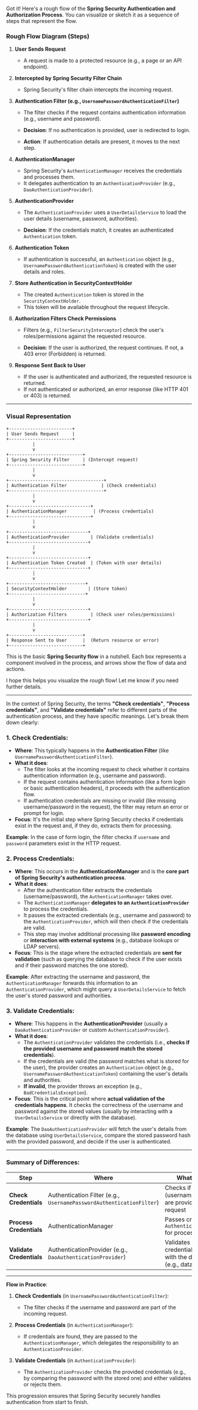 Got it! Here's a rough flow of the **Spring Security Authentication and Authorization Process**. You can visualize or sketch it as a sequence of steps that represent the flow.

### **Rough Flow Diagram (Steps)**

1. **User Sends Request**
    - A request is made to a protected resource (e.g., a page or an API endpoint).

2. **Intercepted by Spring Security Filter Chain**
    - Spring Security's filter chain intercepts the incoming request.

3. **Authentication Filter (e.g., `UsernamePasswordAuthenticationFilter`)**
    - The filter checks if the request contains authentication information (e.g., username and password).

    - **Decision**: If no authentication is provided, user is redirected to login.
    - **Action**: If authentication details are present, it moves to the next step.

4. **AuthenticationManager**
    - Spring Security's `AuthenticationManager` receives the credentials and processes them.
    - It delegates authentication to an `AuthenticationProvider` (e.g., `DaoAuthenticationProvider`).

5. **AuthenticationProvider**
    - The `AuthenticationProvider` uses a `UserDetailsService` to load the user details (username, password, authorities).

    - **Decision**: If the credentials match, it creates an authenticated `Authentication` token.

6. **Authentication Token**
    - If authentication is successful, an `Authentication` object (e.g., `UsernamePasswordAuthenticationToken`) is created with the user details and roles.

7. **Store Authentication in SecurityContextHolder**
    - The created `Authentication` token is stored in the `SecurityContextHolder`.
    - This token will be available throughout the request lifecycle.

8. **Authorization Filters Check Permissions**
    - Filters (e.g., `FilterSecurityInterceptor`) check the user's roles/permissions against the requested resource.

    - **Decision**: If the user is authorized, the request continues. If not, a 403 error (Forbidden) is returned.

9. **Response Sent Back to User**
    - If the user is authenticated and authorized, the requested resource is returned.
    - If not authenticated or authorized, an error response (like HTTP 401 or 403) is returned.

---

### **Visual Representation**

```
+------------------------+
| User Sends Request     |  
+------------------------+
          |
          v
+----------------------------+
| Spring Security Filter     | (Intercept request)
+----------------------------+
          |
          v
+------------------------------------+
| Authentication Filter             | (Check credentials)
+------------------------------------+
          |
          v
+-------------------------------+
| AuthenticationManager          | (Process credentials)
+-------------------------------+
          |
          v
+------------------------------+
| AuthenticationProvider        | (Validate credentials)
+------------------------------+
          |
          v
+------------------------------+
| Authentication Token Created  | (Token with user details)
+------------------------------+
          |
          v
+-----------------------------+
| SecurityContextHolder        | (Store token)
+-----------------------------+
          |
          v
+------------------------------+
| Authorization Filters         | (Check user roles/permissions)
+------------------------------+
          |
          v
+----------------------------+
| Response Sent to User      |  (Return resource or error)
+----------------------------+
```

This is the basic **Spring Security flow** in a nutshell. Each box represents a component involved in the process, and arrows show the flow of data and actions.

I hope this helps you visualize the rough flow! Let me know if you need further details.


---


In the context of Spring Security, the terms **"Check credentials"**, **"Process credentials"**, and **"Validate credentials"** refer to different parts of the authentication process, and they have specific meanings. Let's break them down clearly:

### 1. **Check Credentials**:
- **Where**: This typically happens in the **Authentication Filter** (like `UsernamePasswordAuthenticationFilter`).
- **What it does**:
    - The filter looks at the incoming request to check whether it contains authentication information (e.g., username and password).
    - If the request contains authentication information (like a form login or basic authentication headers), it proceeds with the authentication flow.
    - If authentication credentials are missing or invalid (like missing username/password in the request), the filter may return an error or prompt for login.
- **Focus**: It's the initial step where Spring Security checks if credentials exist in the request and, if they do, extracts them for processing.

**Example**: In the case of form login, the filter checks if `username` and `password` parameters exist in the HTTP request.

### 2. **Process Credentials**:
- **Where**: This occurs in the **AuthenticationManager** and is the **core part of Spring Security's authentication process**.
- **What it does**:
    - After the authentication filter extracts the credentials (username/password), the `AuthenticationManager` takes over.
    - The `AuthenticationManager` **delegates to an `AuthenticationProvider`** to process the credentials.
    - It passes the extracted credentials (e.g., username and password) to the `AuthenticationProvider`, which will then check if the credentials are valid.
    - This step may involve additional processing like **password encoding** or **interaction with external systems** (e.g., database lookups or LDAP servers).
- **Focus**: This is the stage where the extracted credentials are **sent for validation** (such as querying the database to check if the user exists and if their password matches the one stored).

**Example**: After extracting the username and password, the `AuthenticationManager` forwards this information to an `AuthenticationProvider`, which might query a `UserDetailsService` to fetch the user's stored password and authorities.

### 3. **Validate Credentials**:
- **Where**: This happens in the **AuthenticationProvider** (usually a `DaoAuthenticationProvider` or custom `AuthenticationProvider`).
- **What it does**:
    - The `AuthenticationProvider` validates the credentials (i.e., **checks if the provided username and password match the stored credentials**).
    - If the credentials are valid (the password matches what is stored for the user), the provider creates an `Authentication` object (e.g., `UsernamePasswordAuthenticationToken`) containing the user's details and authorities.
    - **If invalid**, the provider throws an exception (e.g., `BadCredentialsException`).
- **Focus**: This is the critical point where **actual validation of the credentials happens**. It checks the correctness of the username and password against the stored values (usually by interacting with a `UserDetailsService` or directly with the database).

**Example**: The `DaoAuthenticationProvider` will fetch the user's details from the database using `UserDetailsService`, compare the stored password hash with the provided password, and decide if the user is authenticated.

---

### **Summary of Differences**:

| **Step**                   | **Where**                         | **What Happens**                                                   | **Focus**                                              |
|----------------------------|-----------------------------------|--------------------------------------------------------------------|--------------------------------------------------------|
| **Check Credentials**       | Authentication Filter (e.g., `UsernamePasswordAuthenticationFilter`) | Checks if credentials (username/password) are provided in the request | Initial step: Extract credentials from the request     |
| **Process Credentials**     | AuthenticationManager             | Passes credentials to `AuthenticationProvider` for processing      | Delegates to `AuthenticationProvider` for actual validation |
| **Validate Credentials**    | AuthenticationProvider (e.g., `DaoAuthenticationProvider`) | Validates the credentials by checking with the data source (e.g., database) | Final validation of credentials, like checking stored password |

---

**Flow in Practice**:

1. **Check Credentials** (in `UsernamePasswordAuthenticationFilter`):
    - The filter checks if the username and password are part of the incoming request.

2. **Process Credentials** (in `AuthenticationManager`):
    - If credentials are found, they are passed to the `AuthenticationManager`, which delegates the responsibility to an `AuthenticationProvider`.

3. **Validate Credentials** (in `AuthenticationProvider`):
    - The `AuthenticationProvider` checks the provided credentials (e.g., by comparing the password with the stored one) and either validates or rejects them.

This progression ensures that Spring Security securely handles authentication from start to finish.